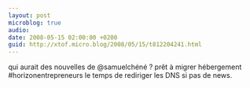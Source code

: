 ```yaml
---
layout: post
microblog: true
audio: 
date: 2008-05-15 02:00:00 +0200
guid: http://xtof.micro.blog/2008/05/15/t812204241.html
---
```

qui aurait des nouvelles de @samuelchéné ? prêt à migrer hébergement #horizonentrepreneurs le temps de rediriger les DNS si pas de news.
